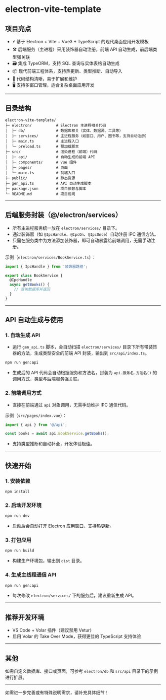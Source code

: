 # electron-vite-template

## 项目亮点

- ⚡ 基于 Electron + Vite + Vue3 + TypeScript 的现代桌面应用开发模板
- 🛠️ 后端服务（主进程）采用装饰器自动注册，前端 API 自动生成，前后端类型强关联
- 🗃️ 集成 TypeORM，支持 SQL 查询与实体表格自动生成
- 📦 现代前端工程体系，支持热更新、类型推断、自动导入
- 🧩 代码结构清晰，易于扩展和维护
- 🖥️ 支持多窗口管理，适合复杂桌面应用开发

---

## 目录结构

```
electron-vite-template/
├─ electron/           # Electron 主进程相关代码
│  ├─ db/              # 数据库相关（实体、数据源、工具等）
│  ├─ services/        # 主进程服务（如窗口、用户、图书等，支持自动注册）
│  ├─ main.ts          # 主进程入口
│  └─ preload.ts       # 预加载脚本
├─ src/                # 渲染进程（前端）代码
│  ├─ api/             # 自动生成的前端 API
│  ├─ components/      # Vue 组件
│  ├─ pages/           # 页面
│  └─ main.ts          # 前端入口
├─ public/             # 静态资源
├─ gen_api.ts          # API 自动生成脚本
├─ package.json        # 项目依赖与脚本
└─ README.md           # 项目说明
```

---

## 后端服务封装（@/electron/services）

- 所有主进程服务统一放在 `electron/services/` 目录下。
- 通过装饰器（如 `@IpcHandle`、`@IpcOn`、`@IpcOnce`）自动注册 IPC 通信方法。
- 只需在服务类中为方法添加装饰器，即可自动暴露给前端调用，无需手动注册。

示例（`electron/services/BookService.ts`）：

```ts
import { IpcHandle } from '装饰器路径';

export class BookService {
  @IpcHandle
  async getBooks() {
    // 查询数据库并返回
  }
}
```

---

## API 自动生成与使用

### 1. 自动生成 API

- 运行 `gen_api.ts` 脚本，会自动扫描 `electron/services/` 目录下所有带装饰器的方法，生成类型安全的前端 API 封装，输出到 `src/api/index.ts`。

```bash
npm run gen:api
```

- 生成后的 API 代码会自动根据服务和方法名，封装为 `api.服务名.方法名()` 的调用方式，类型与后端服务强关联。

### 2. 前端调用方式

- 直接在前端通过 `api` 对象调用，无需手动维护 IPC 通信代码。

示例（`src/pages/index.vue`）：

```ts
import { api } from '@/api';

const books = await api.BookService.getBooks();
```

- 支持类型推断和自动补全，开发体验极佳。

---

## 快速开始

### 1. 安装依赖

```bash
npm install
```

### 2. 启动开发环境

```bash
npm run dev
```

- 启动后会自动打开 Electron 应用窗口，支持热更新。

### 3. 打包应用

```bash
npm run build
```

- 构建生产环境包，输出到 `dist` 目录。

### 4. 生成主线程通信 API

```bash
npm run gen:api
```

- 每次修改 `electron/services/` 下的服务后，建议重新生成 API。

---

## 推荐开发环境

- VS Code + Volar 插件（建议禁用 Vetur）
- 启用 Volar 的 Take Over Mode，获得更佳的 TypeScript 支持体验

---

## 其他

如需自定义数据库、接口或页面，可参考 `electron/db` 和 `src/api` 目录下的示例进行扩展。

---

如需进一步完善或有特殊说明需求，请补充具体细节！
